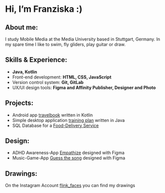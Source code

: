 # Hi, I’m Franziska :) 

## About me: 
I study Mobile Media at the Media University based in Stuttgart, Germany. In my spare time I like to swim, fly gliders, play guitar or draw. 


## Skills & Experience: 
- **Java, Kotlin**
- Front-end development: **HTML, CSS, JavaScript**
- Version control system: **Git, GitLab**
- UX/UI design tools: **Figma and Affinity Publisher, Designer and Photo**

## Projects: 
- Android app [travelbook](https://github.com/FLink30/travelbook) written in Kotlin
- Simple desktop application [training plan](https://github.com/FLink30/trainingplan) written in Java
- SQL Database for a [Food-Delivery Service](https://github.com/FLink30/Delivery-service)

## Design: 
- ADHD Awareness-App [Empathize](https://www.figma.com/proto/HyGQKmn688sw8WYRsn1gXo/Empathize?page-id=0%3A1&type=design&node-id=0-1&viewport=-1078%2C22%2C0.06&t=uUq2jrVMKeBbVkuv-1&scaling=scale-down&starting-point-node-id=19%3A50&show-proto-sidebar=1&mode=design) designed with Figma
- Music-Game-App [Guess the song](https://www.figma.com/proto/dheAHZ0U3SSNNY3MEXkmcL/Guess-the-Music?page-id=0%3A1&type=design&node-id=258-957&viewport=625%2C382%2C0.12&t=ANXZPnTwMWyUVkoD-1&scaling=scale-down&starting-point-node-id=258%3A957&mode=design) designed with Figma

## Drawings: 
On the Instagram Account [flink_faces](https://www.instagram.com/flink_faces/?hl=de) you can find my drawings
